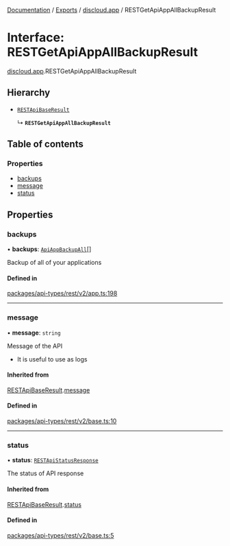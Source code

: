 [Documentation](../README.md) / [Exports](../modules.md) / [discloud.app](../modules/discloud_app.md) / RESTGetApiAppAllBackupResult

# Interface: RESTGetApiAppAllBackupResult

[discloud.app](../modules/discloud_app.md).RESTGetApiAppAllBackupResult

## Hierarchy

- [`RESTApiBaseResult`](discloud_app.RESTApiBaseResult.md)

  ↳ **`RESTGetApiAppAllBackupResult`**

## Table of contents

### Properties

- [backups](discloud_app.RESTGetApiAppAllBackupResult.md#backups)
- [message](discloud_app.RESTGetApiAppAllBackupResult.md#message)
- [status](discloud_app.RESTGetApiAppAllBackupResult.md#status)

## Properties

### backups

• **backups**: [`ApiAppBackupAll`](discloud_app.ApiAppBackupAll.md)[]

Backup of all of your applications

#### Defined in

[packages/api-types/rest/v2/app.ts:198](https://github.com/discloud/discloud.app/blob/bf097cb/packages/api-types/rest/v2/app.ts#L198)

___

### message

• **message**: `string`

Message of the API
- It is useful to use as logs

#### Inherited from

[RESTApiBaseResult](discloud_app.RESTApiBaseResult.md).[message](discloud_app.RESTApiBaseResult.md#message)

#### Defined in

[packages/api-types/rest/v2/base.ts:10](https://github.com/discloud/discloud.app/blob/bf097cb/packages/api-types/rest/v2/base.ts#L10)

___

### status

• **status**: [`RESTApiStatusResponse`](../modules/discloud_app.md#restapistatusresponse)

The status of API response

#### Inherited from

[RESTApiBaseResult](discloud_app.RESTApiBaseResult.md).[status](discloud_app.RESTApiBaseResult.md#status)

#### Defined in

[packages/api-types/rest/v2/base.ts:5](https://github.com/discloud/discloud.app/blob/bf097cb/packages/api-types/rest/v2/base.ts#L5)
